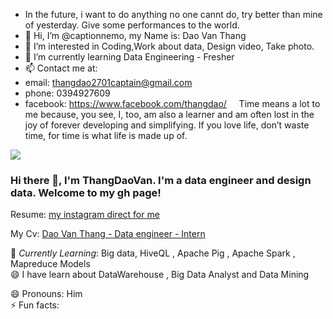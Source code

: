 - In the future, i want to do anything no one cannt do, try better than mine of yesterday. Give some performances to the world.
- 👋 Hi, I’m @captionnemo, my Name is: Dao Van Thang
- 👀 I’m interested in Coding,Work about data, Design video, Take photo.
- 🌱 I’m currently learning Data Engineering - Fresher
- 📫 Contact me at: 
-  email: thangdao2701captain@gmail.com
-  phone: 0394927609
-  facebook: https://www.facebook.com/thangdao/
 &nbsp;&nbsp;&nbsp; Time means a lot to me because, you see, I, too, am also a learner and am often lost in the joy of forever developing and simplifying. If you love life, don’t waste time, for time is what life is made up of. <br>
<!---
captionnemo/captionnemo is a ✨ special ✨ repository because its `README.md` (this file) appears on your GitHub profile.
You can click the Preview link to take a look at your changes.
--->
<img src="Untitled-1.png"/>
 
### Hi there 👋, I'm ThangDaoVan. I'm a data engineer and design data. Welcome to my gh page! <br>
 
Resume:  [my instagram direct for me](https://www.instagram.com/thawngs.dao/) 
 
My Cv: [Dao Van Thang - Data engineer - Intern]( https://github.com/captionnemo/captionnemo/blob/876c17511922f26eecab902ed9e3738673bcc5e3/Data-Engineer_Dao-Van-Thang_Intern.pdf)
 
🌱 *Currently Learning*: Big data, HiveQL , Apache Pig , Apache Spark , Mapreduce Models<br>
😄 I have learn about DataWarehouse , Big Data Analyst and Data Mining <br>

😄 Pronouns: Him <br>
⚡ Fun facts:<br>

 
<!--
**ckopecky/ckopecky** is a ✨ _special_ ✨ repository because its `README.md` (this file) appears on your GitHub profile.
 
